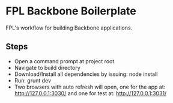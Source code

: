 # FPL Backbone Boilerplate
FPL's workflow for building Backbone applications.

## Steps
- Open a command prompt at project root
- Navigate to build directory
- Download/Install all dependencies by issuing: node install
- Run: grunt dev
- Two browsers with auto refresh will open, one for the app at: http://127.0.0.1:3030/ and one for test at: http://127.0.0.1:3031/
